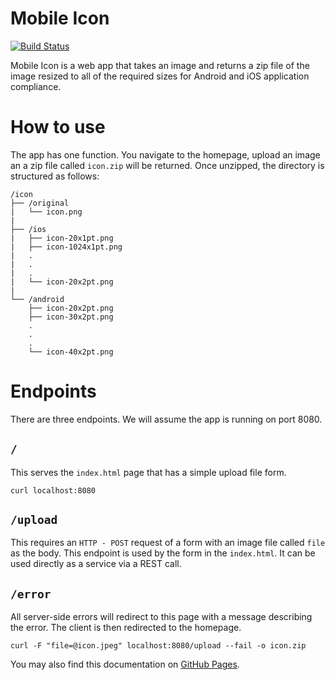 # Mobile Icon

[![Build Status](https://travis-ci.com/N02870941/mobile-icon.svg?branch=master)](https://travis-ci.com/N02870941/mobile-icon)

Mobile Icon is a web app that takes an image and returns a zip file of the
image resized to all of the required sizes for Android and iOS application compliance.

# How to use

The app has one function. You navigate to the homepage, upload an image an a zip
file called `icon.zip` will be returned. Once unzipped, the directory is structured as follows:

```
/icon
├── /original
|   └── icon.png
|  
├── /ios
|   ├── icon-20x1pt.png
|   ├── icon-1024x1pt.png
|   .
|   .
|   .
|   └── icon-20x2pt.png
|  
└── /android
    ├── icon-20x2pt.png
    ├── icon-30x2pt.png
    .
    .
    .
    └── icon-40x2pt.png
```

# Endpoints
There are three endpoints. We will assume the app is running on port 8080.

## `/`
This serves the `index.html` page that has a simple upload file form.

```
curl localhost:8080
```

## `/upload`
This requires an `HTTP - POST` request of a form with an image file called `file`
as the body. This endpoint is used by the form in the `index.html`. It can be
used directly as a service via a REST call.

## `/error`
All server-side errors will redirect to this page with a message describing the
error. The client is then redirected to the homepage.

```
curl -F "file=@icon.jpeg" localhost:8080/upload --fail -o icon.zip
```

You may also find this documentation on [GitHub Pages](https://n02870941.github.io/mobile-icon/).
